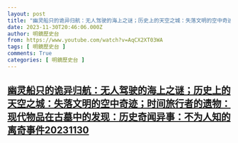 ```yaml
---
layout: post
title: "幽灵船只的诡异归航：无人驾驶的海上之谜；历史上的天空之城：失落文明的空中奇迹；时间旅行者的遗物：现代物品在古墓中的发现：历史奇闻异事：不为人知的离奇事件20231130"
date: 2023-11-30T20:46:06.000Z
author: 明鏡歷史台
from: https://www.youtube.com/watch?v=AqCX2XT03WA
tags: [ 明鏡歷史台 ]
comments: True
categories: [ 明鏡歷史台 ]
---
```

<!--1701377166000-->
[幽灵船只的诡异归航：无人驾驶的海上之谜；历史上的天空之城：失落文明的空中奇迹；时间旅行者的遗物：现代物品在古墓中的发现：历史奇闻异事：不为人知的离奇事件20231130](https://www.youtube.com/watch?v=AqCX2XT03WA)
------

<div>

</div>
